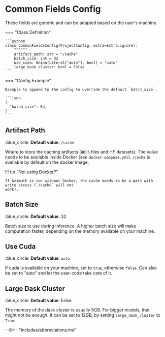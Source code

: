 # Common Fields Config

These fields are generic and can be adapted based on the user's machine.

=== "Class Definition"

    ```python
    class CommonFieldsConfig(ProjectConfig, extra=Extra.ignore):
        """"""
        artifact_path: str = "/cache"
        batch_size: int = 32
        use_cuda: Union[Literal["auto"], bool] = "auto"
        large_dask_cluster: bool = False
    ```

=== "Config Example"

    Example to append to the config to override the default `batch_size`.

    ```json
    {
      "batch_size": 64,
    }
    ```

## Artifact Path

:blue_circle: **Default value**: `/cache`

Where to store the caching artifacts (`HDF5` files and HF datasets). The value needs to be available
inside Docker (see `docker-compose.yml`). `/cache` is available by default on the docker image.

!!! tip "Not using Docker?"

    If Azimuth is run without Docker, the cache needs to be a path with write access (`/cache` will not
    work).

## Batch Size

:blue_circle: **Default value**: 32

Batch size to use during inference. A higher batch size will make computation faster, depending on
the memory available on your machine.

## Use Cuda

:blue_circle: **Default value**: `auto`

If cuda is available on your machine, set to `true`, otherwise `false`. Can also be set to "auto"
and let the user-code take care of it.

## Large Dask Cluster

:blue_circle: **Default value**: False

The memory of the dask cluster is usually 6GB. For bigger models, that might not be enough. It can be set to 12GB, by setting `large_dask_cluster` to `True`.

--8<-- "includes/abbreviations.md"
